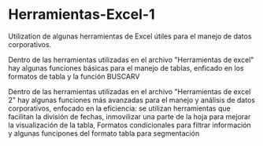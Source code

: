 # Herramientas-Excel-1
Utilization de algunas herramientas de Excel útiles para el manejo de datos corporativos.

Dentro de las herramientas utilizadas en el archivo "Herramientas de excel"  hay algunas funciones básicas para el manejo de tablas, enficado en los formatos de tabla y la función BUSCARV

Dentro de las herramientas utilizadas en el archivo "Herramientas de excel 2"  hay algunas funciones más avanzadas para el manejo y análisis de datos corporativos, enfocado en la eficiencia: se utilizan herramientas que facilitan la división de fechas, inmovilizar una parte de la hoja para mejorar la visualización de la tabla, Formatos condicionales para filtrar información y algunas funcipones del formato tabla para segmentación 
